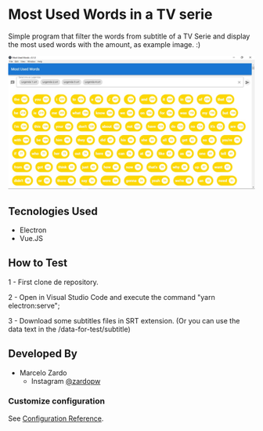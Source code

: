 # Most Used Words in a TV serie

Simple program that filter the words from subtitle of a TV Serie and display the most used words with the amount, as example image. :)

![Preview Image](/preview-image.jpg)

## Tecnologies Used

- Electron
- Vue.JS

## How to Test
1 - First clone de repository.

2 - Open in Visual Studio Code and execute the command "yarn electron:serve";

3 - Download some subtitles files in SRT extension.
   (Or you can use the data text in the /data-for-test/subtitle) 

## Developed By

* Marcelo Zardo
	* Instagram [@zardopw](https://www.instagram.com/zardopw/)

### Customize configuration
See [Configuration Reference](https://cli.vuejs.org/config/).
